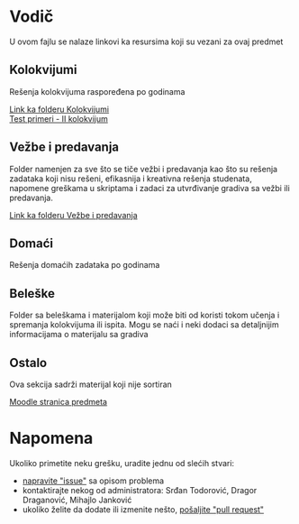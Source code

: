 # Vodič
U ovom fajlu se nalaze linkovi ka resursima koji su vezani za ovaj predmet

## Kolokvijumi
Rešenja kolokvijuma raspoređena po godinama

[Link ka folderu Kolokvijumi][kolokvijumi]  
[Test primeri - II kolokvijum][kolokvijumi-link-1]  

## Vežbe i predavanja
Folder namenjen za sve što se tiče vežbi i predavanja kao što su rešenja zadataka koji nisu rešeni, efikasnija i kreativna rešenja studenata, napomene greškama u skriptama i zadaci za utvrđivanje gradiva sa vežbi ili predavanja.

[Link ka folderu Vežbe i predavanja][vežbe i predavanja]

## Domaći
Rešenja domaćih zadataka po godinama

[//]: # ( [Link ka folderu Domaći][domaći] )

## Beleške
Folder sa beleškama i materijalom koji može biti od koristi tokom učenja i spremanja kolokvijuma ili ispita. Mogu se naći i neki dodaci sa detaljnijim informacijama
o materijalu sa gradiva

[//]: # ( [Link ka folderu sa beleškama][beleške] )

## Ostalo
Ova sekcija sadrži materijal koji nije sortiran

[Moodle stranica predmeta][stranica predmeta]  

[//]: # ( [Link ka folderu Ostalo][ostalo] )

# Napomena
Ukoliko primetite neku grešku, uradite jednu od slećih stvari:
* [napravite "issue"][new issue] sa opisom problema
* kontaktirajte nekog od administratora: Srđan Todorović, Dragor Draganović, Mihajlo Janković  
* ukoliko želite da dodate ili izmenite nešto, [pošaljite "pull request"][pull request]



[//]: # (---------------------------------------------------------)

[//]: # (-------------U ovom delu se nalaze reference-------------)

[//]: # (---------------------------------------------------------)



[kolokvijumi]: https://github.com/Produktivna-grupa/PMFKG/tree/master/II%20godina/Zimski%20semestar/SPA2/Kolokvijumi

[kolokvijumi-link-1]: https://github.com/Produktivna-grupa/PMFKG/tree/master/II%20godina/Zimski%20semestar/SPA2/Kolokvijumi/Drugi%20kolokvijum/2020-2021/Resenja%20studenata/test_primeri/

[vežbe i predavanja]: https://github.com/Produktivna-grupa/PMFKG/blob/master/II%20godina/Zimski%20semestar/SPA2/Ve%C5%BEbe%20i%20predavanja/Vodi%C4%8D_vip.md

[domaći]: https://github.com/Produktivna-grupa/PMFKG/tree/master/{I|II|III|IV}%20godina/{Zimski|Letnji}%20semestar/{skracenica_naziva_predmeta}/Doma%C4%87i

[beleške]: https://github.com/Produktivna-grupa/PMFKG/tree/master/II%20godina/Zimski%20semestar/{skracenica_naziva_predmeta}/Bele%C5%A1ke

[ostalo]: https://github.com/Produktivna-grupa/PMFKG/tree/master/{I|II|III|IV}%20godina/{Zimski|Letnji}%20semestar/{skracenica_naziva_predmeta}/Ostalo

[stranica predmeta]: https://imi.pmf.kg.ac.rs/moodle/course/view.php?id=37
[new issue]: https://github.com/Produktivna-grupa/PMFKG/issues/new
[pull request]: https://github.com/Produktivna-grupa/PMFKG/compare

